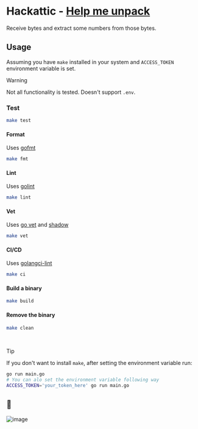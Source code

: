 # Hackattic - [Help me unpack](https://hackattic.com/challenges/help_me_unpack)

Receive bytes and extract some numbers from those bytes.

## Usage

Assuming you have `make` installed in your system and `ACCESS_TOKEN` environment variable is set.

> [!WARNING]
> Not all functionality is tested. Doesn't support `.env`.

### Test

```bash
make test
```

#### Format

Uses [gofmt](https://pkg.go.dev/cmd/gofmt)

```bash
make fmt
```

#### Lint

Uses [golint](https://pkg.go.dev/golang.org/x/lint/golint)

```bash
make lint
```

#### Vet

Uses [go vet](https://pkg.go.dev/cmd/vet) and [shadow](https://pkg.go.dev/golang.org/x/tools/go/analysis/passes/shadow)

```bash
make vet
```

#### CI/CD

Uses [golangci-lint](https://golangci-lint.run/)

```bash
make ci
```

#### Build a binary

```bash
make build
```

#### Remove the binary

```bash
make clean
```

</br>

> [!TIP]
> If you don't want to install `make`, after setting the environment variable run:

```bash
go run main.go
# You can alo set the environment variable following way
ACCESS_TOKEN='your_token_here' go run main.go
```

## 🎉

![image](https://github.com/therin/hackattic/assets/86803100/3a00f8ba-2d38-4a58-bd55-03cbf79a21ff)
